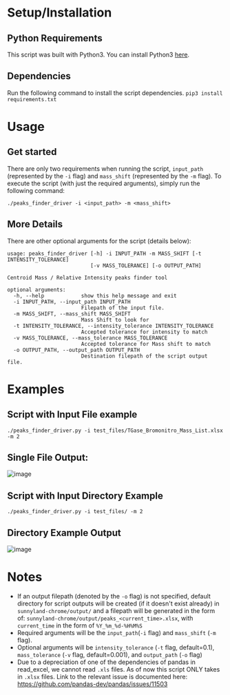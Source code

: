 # Setup/Installation
## Python Requirements
This script was built with Python3. You can install Python3 [here](https://www.python.org/downloads/).

## Dependencies
Run the following command to install the script dependencies.
`pip3 install requirements.txt`

# Usage
## Get started

There are only two requirements when running the script, `input_path` (represented by the `-i` flag) and `mass_shift` (represented by the `-m` flag).
To execute the script (with just the required arguments), simply run the following command:

```./peaks_finder_driver -i <input_path> -m <mass_shift>```

## More Details

There are other optional arguments for the script (details below):

```
usage: peaks_finder_driver [-h] -i INPUT_PATH -m MASS_SHIFT [-t INTENSITY_TOLERANCE]
                           [-v MASS_TOLERANCE] [-o OUTPUT_PATH]

Centroid Mass / Relative Intensity peaks finder tool

optional arguments:
  -h, --help            show this help message and exit
  -i INPUT_PATH, --input_path INPUT_PATH
                        Filepath of the input file.
  -m MASS_SHIFT, --mass_shift MASS_SHIFT
                        Mass Shift to look for
  -t INTENSITY_TOLERANCE, --intensity_tolerance INTENSITY_TOLERANCE
                        Accepted tolerance for intensity to match
  -v MASS_TOLERANCE, --mass_tolerance MASS_TOLERANCE
                        Accepted tolerance for Mass shift to match
  -o OUTPUT_PATH, --output_path OUTPUT_PATH
                        Destination filepath of the script output file.
```

# Examples
## Script with Input File example
`./peaks_finder_driver.py -i test_files/TGase_Bromonitro_Mass_List.xlsx -m 2`

## Single File Output: 
![image](https://user-images.githubusercontent.com/15353453/75598785-738fe780-5a6c-11ea-8e11-8e3ddba0f8d1.png)


## Script with Input Directory Example
`./peaks_finder_driver.py -i test_files/ -m 2`

## Directory Example Output
![image](https://user-images.githubusercontent.com/15353453/75598806-b05bde80-5a6c-11ea-8650-76cb328bab56.png)

# Notes
- If an output filepath (denoted by the `-o` flag) is not specified, default directory for script outputs will be created (if it doesn't exist already) in `sunnyland-chrome/output/` and a filepath will be generated in the form of: `sunnyland-chrome/output/peaks_<current_time>.xlsx`, with `current_time` in the form of `%Y_%m_%d-%H%M%S`
- Required arguments will be the `input_path`(`-i` flag) and `mass_shift` (`-m` flag).
- Optional arguments will be `intensity_tolerance` (`-t` flag, default=0.1), `mass_tolerance` (`-v` flag, default=0.001), and `output_path` (`-o` flag)
- Due to a depreciation of one of the dependencies of pandas in read_excel, we cannot read `.xls` files. As of now this script ONLY takes in `.xlsx` files. Link to the relevant issue is documented here: https://github.com/pandas-dev/pandas/issues/11503
